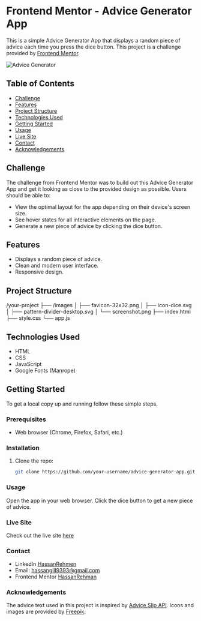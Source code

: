 # Frontend Mentor - Advice Generator App

This is a simple Advice Generator App that displays a random piece of advice each time you press the dice button. This project is a challenge provided by [Frontend Mentor](https://www.frontendmentor.io).

![Advice Generator](./images/screenshot.png)

## Table of Contents
- [Challenge](#challenge)
- [Features](#features)
- [Project Structure](#project-structure)
- [Technologies Used](#technologies-used)
- [Getting Started](#getting-started)
- [Usage](#usage)
- [Live Site](#live-site)
- [Contact](#contact)
- [Acknowledgements](#acknowledgements)

## Challenge

The challenge from Frontend Mentor was to build out this Advice Generator App and get it looking as close to the provided design as possible. Users should be able to:

- View the optimal layout for the app depending on their device's screen size.
- See hover states for all interactive elements on the page.
- Generate a new piece of advice by clicking the dice button.

## Features

- Displays a random piece of advice.
- Clean and modern user interface.
- Responsive design.

## Project Structure

/your-project
├── /images
│   ├── favicon-32x32.png
│   ├── icon-dice.svg
│   ├── pattern-divider-desktop.svg
│   └── screenshot.png
├── index.html
├── style.css
└── app.js

## Technologies Used

- HTML
- CSS
- JavaScript
- Google Fonts (Manrope)

## Getting Started

To get a local copy up and running follow these simple steps.

### Prerequisites

- Web browser (Chrome, Firefox, Safari, etc.)

### Installation

1. Clone the repo:
   ```sh
   git clone https://github.com/your-username/advice-generator-app.git
   ```
### Usage

Open the app in your web browser. Click the dice button to get a new piece of advice.

### Live Site

Check out the live site [here](https://advice-generator-app-eight-pink.vercel.app/)

### Contact
- LinkedIn [HassanRehmen](https://www.linkedin.com/in/hassan-gill-41179a2a1/)
- Email: [hassangill9393@gmail.com](mailto:hassangill9393@gmail.com)
- Frontend Mentor [HassanRehman](https://www.frontendmentor.io/profile/HassanRehman9393)

### Acknowledgements

The advice text used in this project is inspired by [Advice Slip API](https://api.adviceslip.com/).
Icons and images are provided by [Freepik](https://www.freepik.com/).

   
